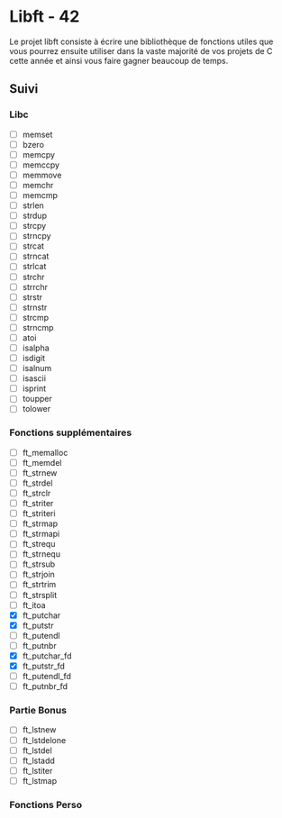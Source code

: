 # Libft - 42

Le projet libft consiste à écrire une bibliothèque de fonctions utiles que vous 
pourrez ensuite utiliser dans la vaste majorité de vos projets de C cette année
et ainsi vous faire gagner beaucoup de temps.

## Suivi

### Libc

* [ ] memset
* [ ] bzero
* [ ] memcpy
* [ ] memccpy
* [ ] memmove
* [ ] memchr
* [ ] memcmp
* [ ] strlen
* [ ] strdup
* [ ] strcpy
* [ ] strncpy
* [ ] strcat
* [ ] strncat
* [ ] strlcat
* [ ] strchr
* [ ] strrchr
* [ ] strstr
* [ ] strnstr
* [ ] strcmp
* [ ] strncmp
* [ ] atoi
* [ ] isalpha
* [ ] isdigit
* [ ] isalnum
* [ ] isascii
* [ ] isprint
* [ ] toupper
* [ ] tolower

### Fonctions supplémentaires

* [ ] ft_memalloc
* [ ] ft_memdel
* [ ] ft_strnew
* [ ] ft_strdel
* [ ] ft_strclr
* [ ] ft_striter
* [ ] ft_striteri
* [ ] ft_strmap
* [ ] ft_strmapi
* [ ] ft_strequ
* [ ] ft_strnequ
* [ ] ft_strsub
* [ ] ft_strjoin
* [ ] ft_strtrim
* [ ] ft_strsplit
* [ ] ft_itoa
* [x] ft_putchar
* [x] ft_putstr
* [ ] ft_putendl
* [ ] ft_putnbr
* [x] ft_putchar_fd
* [x] ft_putstr_fd
* [ ] ft_putendl_fd
* [ ] ft_putnbr_fd

### Partie Bonus

* [ ] ft_lstnew
* [ ] ft_lstdelone
* [ ] ft_lstdel
* [ ] ft_lstadd
* [ ] ft_lstiter
* [ ] ft_lstmap

### Fonctions Perso
